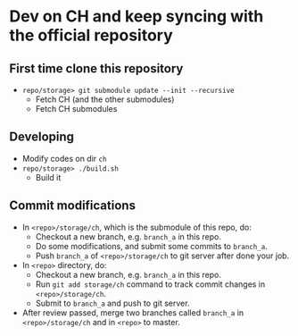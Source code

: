 # Dev on CH and keep syncing with the official repository

## First time clone this repository
* `repo/storage> git submodule update --init --recursive`
    * Fetch CH (and the other submodules)
    * Fetch CH submodules

## Developing
* Modify codes on dir `ch`
* `repo/storage> ./build.sh`
    * Build it

## Commit modifications

* In `<repo>/storage/ch`, which is the submodule of this repo, do:
    - Checkout a new branch, e.g. `branch_a` in this repo.
    - Do some modifications, and submit some commits to `branch_a`.
    - Push `branch_a` of `<repo>/storage/ch` to git server after done your job.
* In `<repo>` directory, do:
    - Checkout a new branch, e.g. `branch_a` in this repo.
    - Run `git add storage/ch` command to track commit changes in `<repo>/storage/ch`.
    - Submit to `branch_a` and push to git server.
* After review passed, merge two branches called `branch_a` in `<repo>/storage/ch` and in `<repo>` to master.

